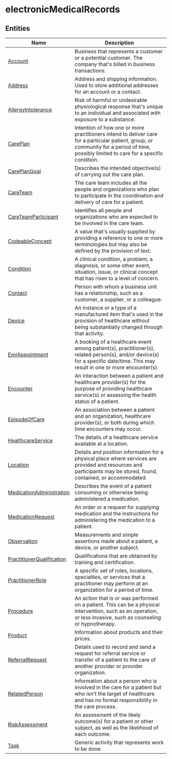
# electronicMedicalRecords


## Entities

|Name|Description|
|---|---|
|[Account](https://docs.microsoft.com/en-us/common-data-model/schema/core/applicationcommon/foundationcommon/crmcommon/accelerators/healthcare/electronicmedicalrecords/Account)|Business that represents a customer or a potential customer. The company that's billed in business transactions.  |
|[Address](https://docs.microsoft.com/en-us/common-data-model/schema/core/applicationcommon/foundationcommon/crmcommon/accelerators/healthcare/electronicmedicalrecords/Address)|Address and shipping information. Used to store additional addresses for an account or a contact.  |
|[AllergyIntolerance](https://docs.microsoft.com/en-us/common-data-model/schema/core/applicationcommon/foundationcommon/crmcommon/accelerators/healthcare/electronicmedicalrecords/AllergyIntolerance)|Risk of harmful or undesirable physiological response that's unique to an individual and associated with exposure to a substance.  |
|[CarePlan](https://docs.microsoft.com/en-us/common-data-model/schema/core/applicationcommon/foundationcommon/crmcommon/accelerators/healthcare/electronicmedicalrecords/CarePlan)|Intention of how one or more practitioners intend to deliver care for a particular patient, group, or community for a period of time, possibly limited to care for a specific condition.  |
|[CarePlanGoal](https://docs.microsoft.com/en-us/common-data-model/schema/core/applicationcommon/foundationcommon/crmcommon/accelerators/healthcare/electronicmedicalrecords/CarePlanGoal)|Describes the intended objective(s) of carrying out the care plan.  |
|[CareTeam](https://docs.microsoft.com/en-us/common-data-model/schema/core/applicationcommon/foundationcommon/crmcommon/accelerators/healthcare/electronicmedicalrecords/CareTeam)|The care team includes all the people and organizations who plan to participate in the coordination and delivery of care for a patient.  |
|[CareTeamParticipant](https://docs.microsoft.com/en-us/common-data-model/schema/core/applicationcommon/foundationcommon/crmcommon/accelerators/healthcare/electronicmedicalrecords/CareTeamParticipant)|Identifies all people and organizations who are expected to be involved in the care team.  |
|[CodeableConcept](https://docs.microsoft.com/en-us/common-data-model/schema/core/applicationcommon/foundationcommon/crmcommon/accelerators/healthcare/electronicmedicalrecords/CodeableConcept)|A value that's usually supplied by providing a reference to one or more terminologies but may also be defined by the provision of text.  |
|[Condition](https://docs.microsoft.com/en-us/common-data-model/schema/core/applicationcommon/foundationcommon/crmcommon/accelerators/healthcare/electronicmedicalrecords/Condition)|A clinical condition, a problem, a diagnosis, or some other event, situation, issue, or clinical concept that has risen to a level of concern.  |
|[Contact](https://docs.microsoft.com/en-us/common-data-model/schema/core/applicationcommon/foundationcommon/crmcommon/accelerators/healthcare/electronicmedicalrecords/Contact)|Person with whom a business unit has a relationship, such as a customer, a supplier, or a colleague.  |
|[Device](https://docs.microsoft.com/en-us/common-data-model/schema/core/applicationcommon/foundationcommon/crmcommon/accelerators/healthcare/electronicmedicalrecords/Device)|An instance or a type of a manufactured item that's used in the provision of healthcare without being substantially changed through that activity.  |
|[EmrAppointment](https://docs.microsoft.com/en-us/common-data-model/schema/core/applicationcommon/foundationcommon/crmcommon/accelerators/healthcare/electronicmedicalrecords/EmrAppointment)|A booking of a healthcare event among patient(s), practitioner(s), related person(s), and/or device(s) for a specific date/time. This may result in one or more encounter(s).  |
|[Encounter](https://docs.microsoft.com/en-us/common-data-model/schema/core/applicationcommon/foundationcommon/crmcommon/accelerators/healthcare/electronicmedicalrecords/Encounter)|An interaction between a patient and healthcare provider(s) for the purpose of providing healthcare service(s) or assessing the health status of a patient.  |
|[EpisodeOfCare](https://docs.microsoft.com/en-us/common-data-model/schema/core/applicationcommon/foundationcommon/crmcommon/accelerators/healthcare/electronicmedicalrecords/EpisodeOfCare)|An association between a patient and an organization, healthcare provider(s), or both during which time encounters may occur.  |
|[HealthcareService](https://docs.microsoft.com/en-us/common-data-model/schema/core/applicationcommon/foundationcommon/crmcommon/accelerators/healthcare/electronicmedicalrecords/HealthcareService)|The details of a healthcare service available at a location.  |
|[Location](https://docs.microsoft.com/en-us/common-data-model/schema/core/applicationcommon/foundationcommon/crmcommon/accelerators/healthcare/electronicmedicalrecords/Location)|Details and position information for a physical place where services are provided and resources and participants may be stored, found, contained, or accommodated.  |
|[MedicationAdministration](https://docs.microsoft.com/en-us/common-data-model/schema/core/applicationcommon/foundationcommon/crmcommon/accelerators/healthcare/electronicmedicalrecords/MedicationAdministration)|Describes the event of a patient consuming or otherwise being administered a medication.  |
|[MedicationRequest](https://docs.microsoft.com/en-us/common-data-model/schema/core/applicationcommon/foundationcommon/crmcommon/accelerators/healthcare/electronicmedicalrecords/MedicationRequest)|An order or a request for supplying medication and the instructions for administering the medication to a patient.  |
|[Observation](https://docs.microsoft.com/en-us/common-data-model/schema/core/applicationcommon/foundationcommon/crmcommon/accelerators/healthcare/electronicmedicalrecords/Observation)|Measurements and simple assertions made about a patient, a device, or another subject.  |
|[PractitionerQualification](https://docs.microsoft.com/en-us/common-data-model/schema/core/applicationcommon/foundationcommon/crmcommon/accelerators/healthcare/electronicmedicalrecords/PractitionerQualification)|Qualifications that are obtained by training and certification.  |
|[PractitionerRole](https://docs.microsoft.com/en-us/common-data-model/schema/core/applicationcommon/foundationcommon/crmcommon/accelerators/healthcare/electronicmedicalrecords/PractitionerRole)|A specific set of roles, locations, specialties, or services that a practitioner may perform at an organization for a period of time.  |
|[Procedure](https://docs.microsoft.com/en-us/common-data-model/schema/core/applicationcommon/foundationcommon/crmcommon/accelerators/healthcare/electronicmedicalrecords/Procedure)|An action that is or was performed on a patient. This can be a physical intervention, such as an operation, or less invasive, such as counseling or hypnotherapy.  |
|[Product](https://docs.microsoft.com/en-us/common-data-model/schema/core/applicationcommon/foundationcommon/crmcommon/accelerators/healthcare/electronicmedicalrecords/Product)|Information about products and their prices.  |
|[ReferralRequest](https://docs.microsoft.com/en-us/common-data-model/schema/core/applicationcommon/foundationcommon/crmcommon/accelerators/healthcare/electronicmedicalrecords/ReferralRequest)|Details used to record and send a request for referral service or transfer of a patient to the care of another provider or provider organization.  |
|[RelatedPerson](https://docs.microsoft.com/en-us/common-data-model/schema/core/applicationcommon/foundationcommon/crmcommon/accelerators/healthcare/electronicmedicalrecords/RelatedPerson)|Information about a person who is involved in the care for a patient but who isn't the target of healthcare and has no formal responsibility in the care process.  |
|[RiskAssessment](https://docs.microsoft.com/en-us/common-data-model/schema/core/applicationcommon/foundationcommon/crmcommon/accelerators/healthcare/electronicmedicalrecords/RiskAssessment)|An assessment of the likely outcome(s) for a patient or other subject, as well as the likelihood of each outcome.  |
|[Task](https://docs.microsoft.com/en-us/common-data-model/schema/core/applicationcommon/foundationcommon/crmcommon/accelerators/healthcare/electronicmedicalrecords/Task)|Generic activity that represents work to be done.  |
